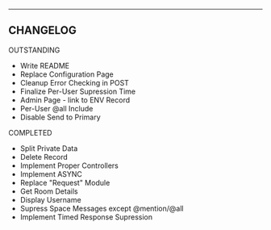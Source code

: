 
---------
CHANGELOG
---------

OUTSTANDING
- Write README
- Replace Configuration Page
- Cleanup Error Checking in POST
- Finalize Per-User Supression Time
- Admin Page - link to ENV Record
- Per-User @all Include
- Disable Send to Primary

COMPLETED
- Split Private Data
- Delete Record
- Implement Proper Controllers
- Implement ASYNC
- Replace "Request" Module 
- Get Room Details 
- Display Username
- Supress Space Messages except @mention/@all
- Implement Timed Response Supression